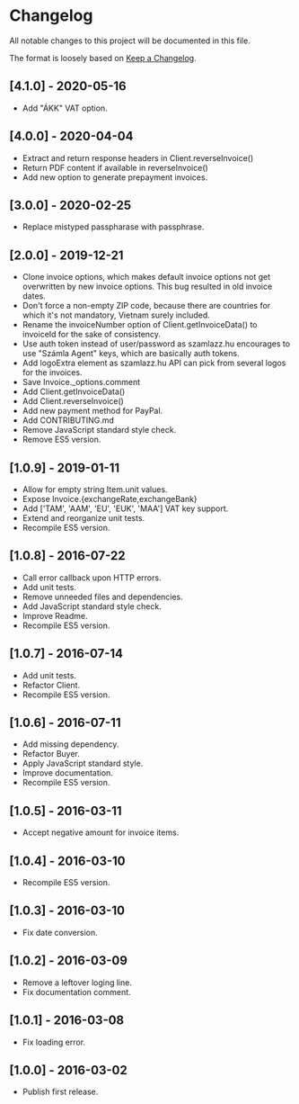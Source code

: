 # Changelog

All notable changes to this project will be documented in this file.

The format is loosely based on [Keep a Changelog](http://keepachangelog.com/en/1.0.0/).

## [4.1.0] - 2020-05-16

- Add "ÁKK" VAT option.

## [4.0.0] - 2020-04-04

- Extract and return response headers in Client.reverseInvoice()
- Return PDF content if available in reverseInvoice()
- Add new option to generate prepayment invoices.

## [3.0.0] - 2020-02-25

- Replace mistyped passpharase with passphrase.

## [2.0.0] - 2019-12-21

- Clone invoice options, which makes default invoice options not get overwritten by new invoice options. This bug resulted in old invoice dates.
- Don't force a non-empty ZIP code, because there are countries for which it's not mandatory, Vietnam surely included.
- Rename the invoiceNumber option of Client.getInvoiceData() to invoiceId for the sake of consistency.
- Use auth token instead of user/password as szamlazz.hu encourages to use "Számla Agent" keys, which are basically auth tokens.
- Add logoExtra element as szamlazz.hu API can pick from several logos for the invoices.
- Save Invoice._options.comment
- Add Client.getInvoiceData()
- Add Client.reverseInvoice()
- Add new payment method for PayPal.
- Add CONTRIBUTING.md
- Remove JavaScript standard style check.
- Remove ES5 version.

## [1.0.9] - 2019-01-11

- Allow for empty string Item.unit values.
- Expose Invoice.{exchangeRate,exchangeBank}
- Add ['TAM', 'AAM', 'EU', 'EUK', 'MAA'] VAT key support.
- Extend and reorganize unit tests.
- Recompile ES5 version.

## [1.0.8] - 2016-07-22

- Call error callback upon HTTP errors.
- Add unit tests.
- Remove unneeded files and dependencies.
- Add JavaScript standard style check.
- Improve Readme.
- Recompile ES5 version.

## [1.0.7] - 2016-07-14

- Add unit tests.
- Refactor Client.
- Recompile ES5 version.

## [1.0.6] - 2016-07-11

- Add missing dependency.
- Refactor Buyer.
- Apply JavaScript standard style.
- Improve documentation.
- Recompile ES5 version.

## [1.0.5] - 2016-03-11

- Accept negative amount for invoice items.

## [1.0.4] - 2016-03-10

- Recompile ES5 version.

## [1.0.3] - 2016-03-10

- Fix date conversion.

## [1.0.2] - 2016-03-09

- Remove a leftover loging line.
- Fix documentation comment.

## [1.0.1] - 2016-03-08

- Fix loading error.

## [1.0.0] - 2016-03-02

- Publish first release.
